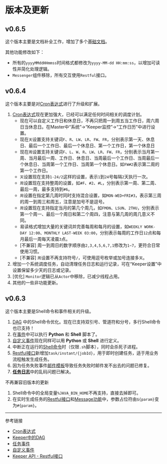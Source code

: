 # 版本及更新

## v0.6.5

这个版本主要是文档补全工作，增加了多个[基础文档](/keeper/catalog.md)。

其他功能修改如下：
* 所有的`yyyyMMddHHmmss`时间格式都修改为`yyyy-MM-dd HH:mm:ss`，以增加可读性并简化处理逻辑。
* `Messenger`组件移除，所有交互使用`Restful`接口。

## v0.6.4

这个版本主要是对[Cron表达式](/keeper/cron.md)进行了升级和扩展。

1. [Cron表达式](/keeper/cron.md)现在更加强大，已经可以满足任何时间相关的调度计划。
    * 现在可以自定义工作日和休息日，不再只把周一到周五当工作日，周六周日当休息日。在Master中“系统”->“Keeper监控”->“工作日历”中进行设置。
    * 现在`天`设置支持关键词`F`、`R`、`LW`、`LR`、`FW`、`FR`，分别表示第一天、休息日、最后一个工作日、最后一个休息日、第一个工作日，第一个休息日
    * 现在`周`设置支持关键词`F`、`L`、`W`、`R`、`LW`、`LR`、`FW`、`FR`，分别表示当月第一周、当月最后一周、工作日、休息日、当周最后一个工作日、当周最后一个休息日、当周第一个工作日、当周第一个休息日。如`FW#2`表示第二周的第一个工作日。
    * `天`设置现在支持`1-24/2`这样的设置，表示`1`到`24`号每隔`2`天执行一次。
    * `周`设置现在支持整周的设置，如`#F`、`#2`、`#L`，分别表示第一周、第二周、最后一周，最多支持到`#6`。
    * `周`设置在指定第几周时同时支持混合设置，如`MON-WED+FRI#3`，表示第三周的周一到周三和周五，注意是加号不是逗号。
    * `周`设置现在支持指定当月的第几个周几，如`FMON`、`LSUN`、`2THU`，分别表示第一个周一、最后一个周日和第二个周四，注意与第几周的周几意义不同。
    * 易读格式增加大量的关键词并完善每周和每月的设置，如`WEEKLY WORK-DAY 12:00`、`MONTHLY LAST-WEEK 03:00`，分别表示每周的工作日`12`点和每月最后一周每天凌晨`3`点。
    * [不兼容] 周一到周日的数字顺序由`2,3,4,5,6,7,1`修改为`1~7`，更符合日常使用习惯。
    * [不兼容] `周`设置不再支持符号`/`，可使用逗号枚举或加号连接多`天`。
2. 增加一个系统调度任务，自动清理任务日志和运行记录，可在“Keeper设置”中设置保留多少天的日志或记录。
3. [优化] `Monitor`逻辑已从`Actor`中移除，已减少线程占用。
4. 其他的一些非功能更新。

## v0.6.3
这个版本主要是Shell命令和事件相关的升级。

1. [DAG](/keeper/dag.md) 中的Shell命令优化。现在已支持双引号、管道符和分号，多行Shell命令也已支持！
2. 在[事件](/keeper/event.md)中可以执行 **Python** 和 **Shell** 脚本了。
3. [自定义事件](/keeper/custom.md)现在同样可以用 **Python** 或 **Shell** 进行定义。
4. 中断正在运行的[Shell命令](/keeper/shell.md)时（仅限`.sh`脚本），同时会杀死子进程。
5. [Restful接口](/keeper/restful.md)新增加`task/instant/{jobId}`，用于即时创建任务，适于用业务流程触发生成任务。
6. 因为任务失败事件[邮件模板](/keeper/template.md)导致任务失败时邮件发不出去的问题已修复。
7. [**任务日志**](/keeper/logs.md)中的乱码问题已解决。

不再兼容旧版本的更新

1. Shell命令中的全局变量`%JAVA_BIN_HOME`不再支持，直接去掉即可。
2. 在实时生成任务的[Restful接口](/keeper/restful.md)和[Message功能](/keeper/message.md)中，参数占位符由`${param}`变为`#{param}`。


---
参考链接

* [Cron表达式](/keeper/cron.md)
* [Keeper中的DAG](/keeper/dag.md)
* [任务事件](/keeper/event.md)
* [自定义事件](/keeper/custom-event.md)
* [Keeper API - Restful接口](/keeper/restful.md)